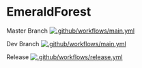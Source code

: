 # EmeraldForest

Master Branch
[![.github/workflows/main.yml](https://github.com/sxmxc/EmeraldForest/actions/workflows/main.yml/badge.svg)](https://github.com/sxmxc/EmeraldForest/actions/workflows/main.yml)


Dev Branch
[![.github/workflows/main.yml](https://github.com/sxmxc/EmeraldForest/actions/workflows/main.yml/badge.svg?branch=dev)](https://github.com/sxmxc/EmeraldForest/actions/workflows/main.yml)


Release
[![.github/workflows/release.yml](https://github.com/sxmxc/EmeraldForest/actions/workflows/release.yml/badge.svg)](https://github.com/sxmxc/EmeraldForest/actions/workflows/release.yml)
